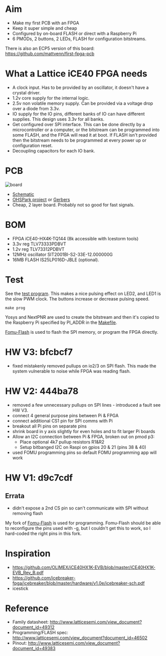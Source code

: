 # Aim

* Make my first PCB with an FPGA
* Keep it super simple and cheap
* Configured by on-board FLASH or direct with a Raspberry Pi
* 6 PMODs, 2 buttons, 2 LEDs, FLASH for configuration bitstreams.

There is also an ECP5 version of this board: https://github.com/mattvenn/first-fpga-pcb

# What a Lattice iCE40 FPGA needs

* A clock input. Has to be provided by an oscillator, it doesn't have a crystal driver.
* 1.2v core supply for the internal logic.
* 2.5v non volatile memory supply. Can be provided via a voltage drop over a diode from 3.3v.
* IO supply for the IO pins, different banks of IO can have different supplies. This design uses 3.3v for all banks.
* Get configured over SPI interface. This can be done directly by a microcontroller or a computer, or the bitstream can be programmed into some FLASH, and the FPGA will read it at boot. If FLASH isn't provided then the bitstream needs to be programmed at every power up or configuration reset. 
* Decoupling capacitors for each IO bank.

# PCB

![board](hardware/board.JPG)

* [Schematic](hardware/schematic.pdf)
* [OHSPark project](https://oshpark.com/shared_projects/wwMxCKlp) or [Gerbers](hardware/first-fpga-pcb-2020-03-09-fab.zip)
* Cheap, 2 layer board. Probably not so good for fast signals.

# BOM

* FPGA iCE40-HX4K-TQ144 (8k accessible with Icestorm tools)
* 3.3v reg TLV73333PDBVT
* 1.2v reg TLV73312PDBVT
* 12MHz oscillator SIT2001BI-S2-33E-12.000000G
* 16MB FLASH IS25LP016D-JBLE (optional).

# Test

See the [test program](test/top.v). This makes a nice pulsing effect on LED2, and LED1 is the slow PWM clock.
The buttons increase or decrease pulsing speed.

    make prog

Yosys and NextPNR are used to create the bitstream and then it's copied to the Raspberry Pi specified
by PI_ADDR in the [Makefile](test/Makefile). 

[Fomu-Flash](https://github.com/im-tomu/fomu-flash) is used to flash the SPI memory, or program the FPGA directly.

# HW V3: bfcbcf7

* fixed mistakenly removed pullups on io2/3 on SPI flash. This made the system vulnerable to noise while FPGA was reading flash.

# HW V2: 444ba78

* removed a few unnecessary pullups on SPI lines - introduced a fault see HW V3.
* connect 4 general purpose pins between Pi & FPGA
* connect additional CS1 pin for SPI comms with Pi
* breakout all Pi pins on separate pins
* shrink board in y axis slightly for even holes and to fit larger Pi boards
* Allow an I2C connection between Pi & FPGA, broken out on pmod p3:
    * Place optional 4k7 pullup resistors R1&R2
    * Setup bitbanged I2C on Raspi on gpios 20 & 21 (pins 38 & 40)
* used FOMU programming pins so default FOMU programming app will work

# HW V1: d9c7cdf

## Errata

* didn't expose a 2nd CS pin so can't communicate with SPI without removing flash 

My fork of [Fomu-Flash](https://github.com/mattvenn/fomu-flash) is used for programming. Fomu-Flash should be able
to reconfigure the pins used with -g, but I couldn't get this to work, so I hard-coded the right pins in this
fork.

# Inspiration

* https://github.com/OLIMEX/iCE40HX1K-EVB/blob/master/iCE40HX1K-EVB_Rev_B.pdf
* https://github.com/icebreaker-fpga/icebreaker/blob/master/hardware/v1.0e/icebreaker-sch.pdf
* icestick

# Reference

* Family datasheet: http://www.latticesemi.com/view_document?document_id=49312
* Programming/FLASH spec: http://www.latticesemi.com/view_document?document_id=46502
* Pinout: http://www.latticesemi.com/view_document?document_id=49383
